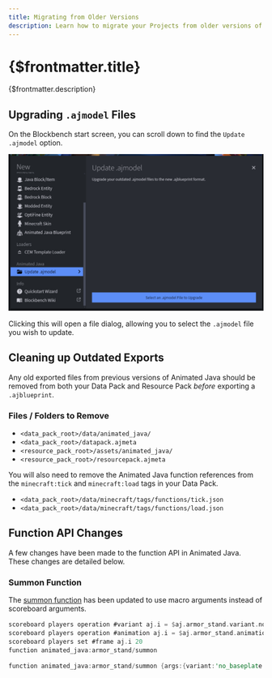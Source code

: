 ```yaml
---
title: Migrating from Older Versions
description: Learn how to migrate your Projects from older versions of Animated Java to the latest version.
---
```


# {$frontmatter.title}

{$frontmatter.description}

## Upgrading `.ajmodel` Files

On the Blockbench start screen, you can scroll down to find the `Update .ajmodel` option.

![Update .ajmodel](/img/steps/migrate/1.png)

Clicking this will open a file dialog, allowing you to select the `.ajmodel` file you wish to update.

## Cleaning up Outdated Exports

Any old exported files from previous versions of Animated Java should be removed from both your Data Pack and Resource Pack _before_ exporting a `.ajblueprint`.

### Files / Folders to Remove

- `<data_pack_root>/data/animated_java/`
- `<data_pack_root>/datapack.ajmeta`
- `<resource_pack_root>/assets/animated_java/`
- `<resource_pack_root>/resourcepack.ajmeta`

You will also need to remove the Animated Java function references from the `minecraft:tick` and `minecraft:load` tags in your Data Pack.

- `<data_pack_root>/data/minecraft/tags/functions/tick.json`
- `<data_pack_root>/data/minecraft/tags/functions/load.json`

## Function API Changes

A few changes have been made to the function API in Animated Java. These changes are detailed below.

### Summon Function

The [summon function](/docs/rigs/summoning-a-new-rig-instance) has been updated to use macro arguments instead of scoreboard arguments.

```rust title="Old"
scoreboard players operation #variant aj.i = $aj.armor_stand.variant.no_baseplate aj.id
scoreboard players operation #animation aj.i = $aj.armor_stand.animation.walk aj.id
scoreboard players set #frame aj.i 20
function animated_java:armor_stand/summon
```

```rust title="New"
function animated_java:armor_stand/summon {args:{variant:'no_baseplate', animation:'walk', frame: 20}}
```
